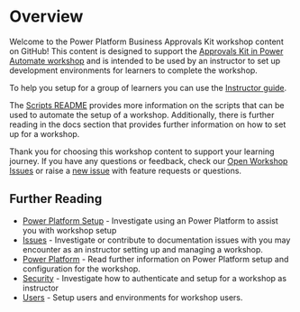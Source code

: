 # Overview

Welcome to the Power Platform Business Approvals Kit workshop content on GitHub! This content is designed to support the [Approvals Kit in Power Automate workshop](https://aka.ms/approvals-kit/learn) and is intended to be used by an instructor to set up development environments for learners to complete the workshop.

To help you setup for a group of learners you can use the [Instructor guide](../docs/learning/instructor-guide/README.md).

The [Scripts README](./src/scripts/README.md) provides more information on the scripts that can be used to automate the setup of a workshop. Additionally, there is further reading in the docs section that provides further information on how to set up for a workshop.

Thank you for choosing this workshop content to support your learning journey. If you have any questions or feedback, check our [Open Workshop Issues](https://github.com/microsoft/powercat-business-approvals-kit/issues?q=is%3Aissue+is%3Aopen+update+label%3Aworkshop) or raise a [new issue](https://github.com/microsoft/powercat-business-approvals-kit/issues/new/choose) with feature requests or questions.

## Further Reading

- [Power Platform Setup](./docs/power-platform.md) - Investigate using an Power Platform to assist you with workshop setup
- [Issues](./docs/issues.md) - Investigate or contribute to documentation issues with you may encounter as an instructor setting up and managing a workshop.
- [Power Platform](./docs/power-platform.md) - Read further information on Power Platform setup and configuration for the workshop.
- [Security](./docs/security.md) - Investigate how to authenticate and setup for a workshop as instructor
- [Users](./docs/) - Setup users and environments for workshop users.
